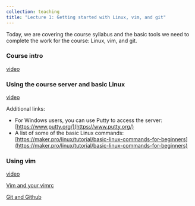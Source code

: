 ```yaml
---
collection: teaching
title: "Lecture 1: Getting started with Linux, vim, and git"
---
```


Today, we are covering the course syllabus and the basic tools we need to
complete the work for the course: Linux, vim, and git.

### Course intro
[video]()

### Using the course server and basic Linux
[video]()

Additional links:
* For Windows users, you can use Putty to access the server: [https://www.putty.org/](https://www.putty.org/)
* A list of some of the basic Linux commands: [https://maker.pro/linux/tutorial/basic-linux-commands-for-beginners](https://maker.pro/linux/tutorial/basic-linux-commands-for-beginners)

### Using vim
[video]()

[Vim and your vimrc]()

[Git and Github]()

